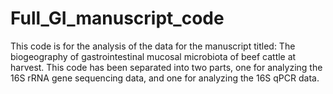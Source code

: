 # Full_GI_manuscript_code

This code is for the analysis of the data for the manuscript titled: The biogeography of gastrointestinal mucosal microbiota of beef cattle at harvest. This code has been separated into two parts, one for analyzing the 16S rRNA gene sequencing data, and one for analyzing the 16S qPCR data.
